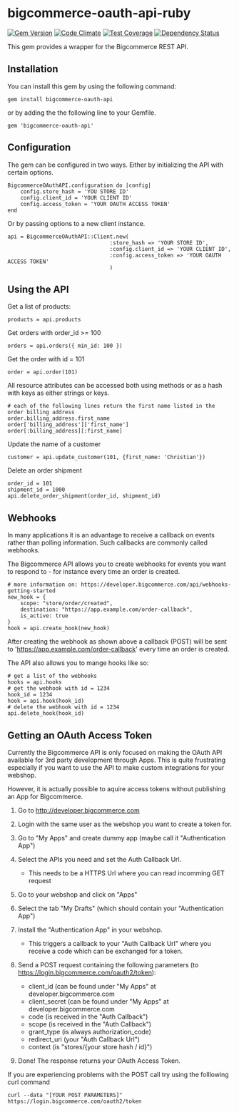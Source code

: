 bigcommerce-oauth-api-ruby
==========================
[![Gem Version](https://badge.fury.io/rb/bigcommerce-oauth-api.svg)](http://badge.fury.io/rb/bigcommerce-oauth-api)
[![Code Climate](https://codeclimate.com/github/corthmann/bigcommerce-oauth-api-ruby/badges/gpa.svg)](https://codeclimate.com/github/corthmann/bigcommerce-oauth-api-ruby)
[![Test Coverage](https://codeclimate.com/github/corthmann/bigcommerce-oauth-api-ruby/badges/coverage.svg)](https://codeclimate.com/github/corthmann/bigcommerce-oauth-api-ruby)
[![Dependency Status](https://gemnasium.com/corthmann/bigcommerce-oauth-api-ruby.svg)](https://gemnasium.com/corthmann/bigcommerce-oauth-api-ruby)

This gem provides a wrapper for the Bigcommerce REST API.

Installation
-------------
You can install this gem by using the following command:
```
gem install bigcommerce-oauth-api
```
or by adding the the following line to your Gemfile.
```
gem 'bigcommerce-oauth-api'
```

Configuration
-------------
The gem can be configured in two ways. Either by initializing the API with certain options.
```
BigcommerceOAuthAPI.configuration do |config|
    config.store_hash = 'YOU STORE ID'
    config.client_id = 'YOUR CLIENT ID'
    config.access_token = 'YOUR OAUTH ACCESS TOKEN'
end
```

Or by passing options to a new client instance.
```
api = BigcommerceOAuthAPI::Client.new(
                                :store_hash => 'YOUR STORE ID',
                                :config.client_id => 'YOUR CLIENT ID',
                                :config.access_token => 'YOUR OAUTH ACCESS TOKEN'
                                )
```

Using the API
-------------
Get a list of products:
```
products = api.products
```
Get orders with order_id >= 100
```
orders = api.orders({ min_id: 100 })
```
Get the order with id = 101
```
order = api.order(101)
```
All resource attributes can be accessed both using methods or as a hash with keys as either strings or keys.
```
# each of the following lines return the first name listed in the order billing address
order.billing_address.first_name
order['billing_address']['first_name']
order[:billing_address][:first_name]
```
Update the name of a customer
```
customer = api.update_customer(101, {first_name: 'Christian'})
```
Delete an order shipment
```
order_id = 101
shipment_id = 1000
api.delete_order_shipment(order_id, shipment_id)
```
Webhooks
-------------
In many applications it is an advantage to receive a callback on events rather than polling information. Such callbacks are commonly called webhooks.

The Bigcommerce API allows you to create webhooks for events you want to respond to - for instance every time an order is created.
```
# more information on: https://developer.bigcommerce.com/api/webhooks-getting-started
new_hook = {
    scope: "store/order/created",
    destination: "https://app.example.com/order-callback",
    is_active: true
}
hook = api.create_hook(new_hook)
```
After creating the webhook as shown above a callback (POST) will be sent to 'https://app.example.com/order-callback' every time an order is created.

The API also allows you to mange hooks like so:
```
# get a list of the webhooks
hooks = api.hooks
# get the webhook with id = 1234
hook_id = 1234
hook = api.hook(hook_id)
# delete the webhook with id = 1234
api.delete_hook(hook_id)
```

Getting an OAuth Access Token
-------------
Currently the Bigcommerce API is only focused on making the OAuth API available for 3rd party development through Apps.
This is quite frustrating especially if you want to use the API to make custom integrations for your webshop.

However, it is actually possible to aquire access tokens without publishing an App for Bigcommerce.

1.  Go to http://developer.bigcommerce.com

2.  Login with the same user as the webshop you want to create a token for.

3.  Go to "My Apps" and create dummy app (maybe call it "Authentication App")

4.  Select the APIs you need and set the Auth Callback Url.
    * This needs to be a HTTPS Url where you can read incomming GET request

5.  Go to your webshop and click on "Apps"

6.  Select the tab "My Drafts" (which should contain your "Authentication App")

7.  Install the "Authentication App" in your webshop.
    * This triggers a callback to your "Auth Callback Url" where you receive a code which can be exchanged for a token.

8.  Send a POST request containing the following parameters (to https://login.bigcommerce.com/oauth2/token):
    * client_id (can be found under "My Apps" at developer.bigcommerce.com
    * client_secret (can be found under "My Apps" at developer.bigcommerce.com
    * code (is received in the "Auth Callback")
    * scope (is received in the "Auth Callback")
    * grant_type (is always authorization_code)
    * redirect_uri (your "Auth Callback Url")
    * context (is "stores/{your store hash / id}")

9.  Done! The response returns your OAuth Access Token.

If you are experiencing problems with the POST call try using the folllowing curl command
```
curl --data "[YOUR POST PARAMETERS]" https://login.bigcommerce.com/oauth2/token
```